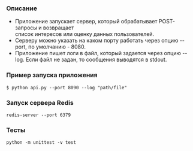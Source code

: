 ### Описание
- Приложение запускает сервер, который обрабатывает POST-запросы и возвращает  
список интересов или оценку данных пользователей.
- Серверу можно указать на каком порту работать через опцию --port, по умолчанию - 8080.
- Приложение пишет логи в файл, который задается через опцию --log. Если файл не задан, то
сообщения выводятся в stdout.


### Пример запуска приложения
```
$ python api.py --port 8090 --log "path/file"
```

### Запуск сервера Redis
```
redis-server --port 6379
```
 


### Тесты
```
python -m unittest -v test
```
